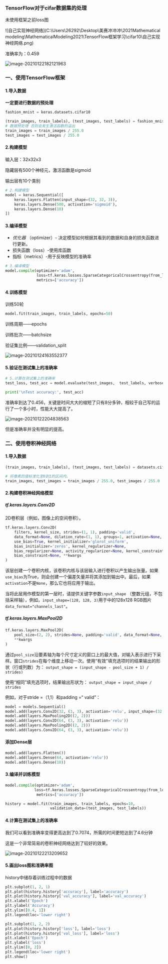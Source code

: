 ### TensorFlow对于cifar数据集的处理

未使用框架之前loss图

![自己实现神经网络](C:\Users\26292\Desktop\美赛冲冲冲\2021Mathematical modeling\MathematicalModeling2021\TensorFlow框架学习\cifar10\自己实现神经网络.png)

准确率为：0.459

![image-20210122182121963](C:\Users\26292\AppData\Roaming\Typora\typora-user-images\image-20210122182121963.png)



### 一、使用TensorFlow框架

#### 1.导入数据

**一定要进行数据的预处理**

```python
fashion_mnist = keras.datasets.cifar10

(train_images, train_labels), (test_images, test_labels) = fashion_mnist2.load_data()
# 数据预处理 否则会发生激活函数的溢出
train_images = train_images / 255.0
test_images = test_images / 255.0
```

#### 2.构建模型

输入层：32x32x3

隐藏层有500个神经元，激活函数是sigmoid

输出层有10个类别

```python
# 2.构建模型
model = keras.Sequential([
    keras.layers.Flatten(input_shape=(32, 32, 3)),
    keras.layers.Dense(500, activation='sigmoid'),
    keras.layers.Dense(10)
])
```

#### 3.编译模型

- *优化器* （optimizer）- 决定模型如何根据其看到的数据和自身的损失函数进行更新。
- 损失函数（loss）-使用库函数
- 指标（metrics）-用于反映模型的准确率

```python
# 3.编译模型
model.compile(optimizer='adam',
              loss=tf.keras.losses.SparseCategoricalCrossentropy(from_logits=True),
              metrics=['accuracy'])
```

#### 4.训练模型

训练50轮

```python
model.fit(train_images, train_labels, epochs=50)
```

训练周期——epochs

训练批次——batchsize

验证集比例——validation_split

![image-20210124163552377](C:\Users\26292\AppData\Roaming\Typora\typora-user-images\image-20210124163552377.png)

#### 5.验证在测试集上的准确率

```python
# 5.计算在测试集上的准确率
test_loss, test_acc = model.evaluate(test_images,  test_labels, verbose=2)

print('\nTest accuracy:', test_acc)
```

准确率到达了0.456，关键是时间大大的缩短了只有8分多钟，相较于自己写的运行了一个多小时，性能大大提高了。

![image-20210122204838563](C:\Users\26292\AppData\Roaming\Typora\typora-user-images\image-20210122204838563.png)

但是准确率并没有明显的提高。

### 二、使用卷积神经网络

#### 1.导入数据

```python
(train_images, train_labels), (test_images, test_labels) = datasets.cifar10.load_data()

# 将像素的值标准化至0到1的区间内。
train_images, test_images = train_images / 255.0, test_images / 255.0
```

#### 2.构建卷积神经网络模型

##### tf.keras.layers.Conv2D

2D卷积层（例如，图像上的空间卷积）。

```python
tf.keras.layers.Conv2D(
    filters, kernel_size, strides=(1, 1), padding='valid',
    data_format=None, dilation_rate=(1, 1), groups=1, activation=None,
    use_bias=True, kernel_initializer='glorot_uniform',
    bias_initializer='zeros', kernel_regularizer=None,
    bias_regularizer=None, activity_regularizer=None, kernel_constraint=None,
    bias_constraint=None, **kwargs
)
```

该层创建一个卷积内核，该卷积内核与该层输入进行卷积以产生输出张量。如果`use_bias`为True，则会创建一个偏差矢量并将其添加到输出中。最后，如果 `activation`不是`None`，那么它也将应用于输出。

当将此层用作模型的第一层时，请提供关键字参数`input_shape` （整数元组，不包括采样轴），例如，`input_shape=(128, 128, 3)`用于中的128x128 RGB图片`data_format="channels_last"`。

##### tf.keras.layers.MaxPool2D

```python 
tf.keras.layers.MaxPool2D(
    pool_size=(2, 2), strides=None, padding='valid', data_format=None,
    **kwargs
)
```

通过`pool_size`沿要素轴为每个尺寸定义的窗口上的最大值，对输入表示进行下采样。窗口`strides`在每个维度上移动一次。使用“有效”填充选项时的结果输出的形状（行或列数）为： `output_shape = (input_shape - pool_size + 1) / strides)`

使用“相同”填充选项时，结果输出形状为： `output_shape = input_shape / strides`

例如，对于stride =（1,1）和padding =“ valid”：



```python
model = models.Sequential()
model.add(layers.Conv2D(32, (3, 3), activation='relu', input_shape=(32, 32, 3)))
model.add(layers.MaxPooling2D((2, 2)))
model.add(layers.Conv2D(64, (3, 3), activation='relu'))
model.add(layers.MaxPooling2D((2, 2)))
model.add(layers.Conv2D(64, (3, 3), activation='relu'))
```

#### 添加Dense层

```python
model.add(layers.Flatten())
model.add(layers.Dense(64, activation='relu'))
model.add(layers.Dense(10))
```

#### 3.编译并训练模型

```python
model.compile(optimizer='adam',
             loss=tf.keras.losses.SparseCategoricalCrossentropy(from_logits=True),
              metrics=['accuracy'])

history = model.fit(train_images, train_labels, epochs=10, 
                    validation_data=(test_images, test_labels))
```

#### 4.计算在测试集上的准确率

我们可以看到准确率变得更高达到了0.7074，所需的时间更短达到了4.6分钟

这是一个非常简易的卷积神经网络达到了较好的效果。

![image-20210122213209652](C:\Users\26292\AppData\Roaming\Typora\typora-user-images\image-20210122213209652.png)

#### 5.画出loss图和准确率图

history中储存着训练过程中的数据

```python
plt.subplot(1, 2, 1)
plt.plot(history.history['accuracy'], label='accuracy')
plt.plot(history.history['val_accuracy'], label='val_accuracy')
plt.xlabel('Epoch')
plt.ylabel('Accuracy')
plt.ylim([0.4, 1])
plt.legend(loc='lower right')

plt.subplot(1, 2, 2)
plt.plot(history.history['loss'], label='loss')
plt.plot(history.history['val_loss'], label='loss')
plt.xlabel('Epoch')
plt.ylabel('loss')
plt.ylim([0, 2])
plt.legend(loc='lower right')
plt.show()
```